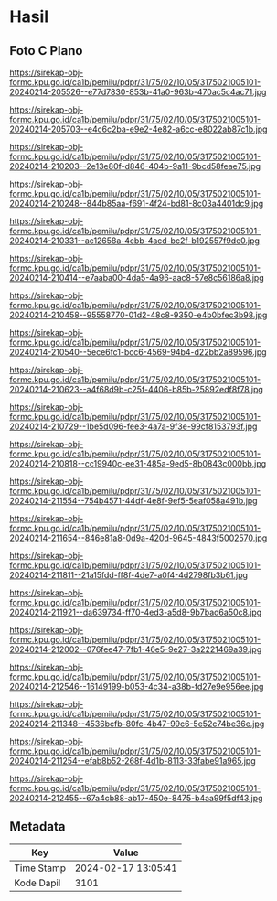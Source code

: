 # Hasil

## Foto C Plano

https://sirekap-obj-formc.kpu.go.id/ca1b/pemilu/pdpr/31/75/02/10/05/3175021005101-20240214-205526--e77d7830-853b-41a0-963b-470ac5c4ac71.jpg

https://sirekap-obj-formc.kpu.go.id/ca1b/pemilu/pdpr/31/75/02/10/05/3175021005101-20240214-205703--e4c6c2ba-e9e2-4e82-a6cc-e8022ab87c1b.jpg

https://sirekap-obj-formc.kpu.go.id/ca1b/pemilu/pdpr/31/75/02/10/05/3175021005101-20240214-210203--2e13e80f-d846-404b-9a11-9bcd58feae75.jpg

https://sirekap-obj-formc.kpu.go.id/ca1b/pemilu/pdpr/31/75/02/10/05/3175021005101-20240214-210248--844b85aa-f691-4f24-bd81-8c03a4401dc9.jpg

https://sirekap-obj-formc.kpu.go.id/ca1b/pemilu/pdpr/31/75/02/10/05/3175021005101-20240214-210331--ac12658a-4cbb-4acd-bc2f-b192557f9de0.jpg

https://sirekap-obj-formc.kpu.go.id/ca1b/pemilu/pdpr/31/75/02/10/05/3175021005101-20240214-210414--e7aaba00-4da5-4a96-aac8-57e8c56186a8.jpg

https://sirekap-obj-formc.kpu.go.id/ca1b/pemilu/pdpr/31/75/02/10/05/3175021005101-20240214-210458--95558770-01d2-48c8-9350-e4b0bfec3b98.jpg

https://sirekap-obj-formc.kpu.go.id/ca1b/pemilu/pdpr/31/75/02/10/05/3175021005101-20240214-210540--5ece6fc1-bcc6-4569-94b4-d22bb2a89596.jpg

https://sirekap-obj-formc.kpu.go.id/ca1b/pemilu/pdpr/31/75/02/10/05/3175021005101-20240214-210623--a4f68d9b-c25f-4406-b85b-25892edf8f78.jpg

https://sirekap-obj-formc.kpu.go.id/ca1b/pemilu/pdpr/31/75/02/10/05/3175021005101-20240214-210729--1be5d096-fee3-4a7a-9f3e-99cf8153793f.jpg

https://sirekap-obj-formc.kpu.go.id/ca1b/pemilu/pdpr/31/75/02/10/05/3175021005101-20240214-210818--cc19940c-ee31-485a-9ed5-8b0843c000bb.jpg

https://sirekap-obj-formc.kpu.go.id/ca1b/pemilu/pdpr/31/75/02/10/05/3175021005101-20240214-211554--754b4571-44df-4e8f-9ef5-5eaf058a491b.jpg

https://sirekap-obj-formc.kpu.go.id/ca1b/pemilu/pdpr/31/75/02/10/05/3175021005101-20240214-211654--846e81a8-0d9a-420d-9645-4843f5002570.jpg

https://sirekap-obj-formc.kpu.go.id/ca1b/pemilu/pdpr/31/75/02/10/05/3175021005101-20240214-211811--21a15fdd-ff8f-4de7-a0f4-4d2798fb3b61.jpg

https://sirekap-obj-formc.kpu.go.id/ca1b/pemilu/pdpr/31/75/02/10/05/3175021005101-20240214-211921--da639734-ff70-4ed3-a5d8-9b7bad6a50c8.jpg

https://sirekap-obj-formc.kpu.go.id/ca1b/pemilu/pdpr/31/75/02/10/05/3175021005101-20240214-212002--076fee47-7fb1-46e5-9e27-3a2221469a39.jpg

https://sirekap-obj-formc.kpu.go.id/ca1b/pemilu/pdpr/31/75/02/10/05/3175021005101-20240214-212546--16149199-b053-4c34-a38b-fd27e9e956ee.jpg

https://sirekap-obj-formc.kpu.go.id/ca1b/pemilu/pdpr/31/75/02/10/05/3175021005101-20240214-211348--4536bcfb-80fc-4b47-99c6-5e52c74be36e.jpg

https://sirekap-obj-formc.kpu.go.id/ca1b/pemilu/pdpr/31/75/02/10/05/3175021005101-20240214-211254--efab8b52-268f-4d1b-8113-33fabe91a965.jpg

https://sirekap-obj-formc.kpu.go.id/ca1b/pemilu/pdpr/31/75/02/10/05/3175021005101-20240214-212455--67a4cb88-ab17-450e-8475-b4aa99f5df43.jpg


## Metadata

| Key        | Value               |
| ---------- | ------------------- |
| Time Stamp | 2024-02-17 13:05:41 |
| Kode Dapil | 3101                |



